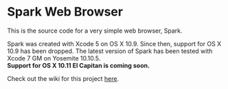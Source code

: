 # Spark Web Browser
This is the source code for a very simple web browser, Spark.

Spark was created with Xcode 5 on OS X 10.9. Since then, support for OS X 10.9 has been dropped. The latest version of Spark has been tested with Xcode 7 GM on Yosemite 10.10.5.<br />
<b>Support for OS X 10.11 El Capitan is coming soon.</b>

Check out the wiki for this project <a href="http://www.github.com/insleep/spark-web-browser/wiki">here</a>.
